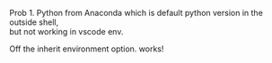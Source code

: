Prob 1.
Python from Anaconda which is default python version in the outside shell,  
but not working in vscode env.  

Off the inherit environment option. works!


